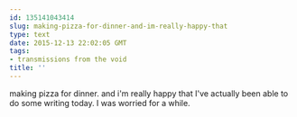 ```yaml
---
id: 135141043414
slug: making-pizza-for-dinner-and-im-really-happy-that
type: text
date: 2015-12-13 22:02:05 GMT
tags:
- transmissions from the void
title: ''
---
```

making pizza for dinner. and i'm really happy that I've actually been able to do some writing today. I was worried for a while.
